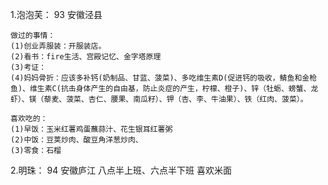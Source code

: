 1.泡泡芙：
    93 安徽泾县

    做过的事情： 
    (1)创业弄服装：开服装店。
    (2)看书：fire生活、宫殿记忆、金字塔原理
    (3)考证：
    (4)妈妈骨折：应该多补钙(奶制品、甘蓝、菠菜)、多吃维生素D(促进钙的吸收，鲭鱼和金枪鱼)、维生素C(抗击身体产生的自由基，防止炎症的产生，柠檬、橙子)、锌（牡蛎、螃蟹、龙虾）、镁（藜麦、菠菜、杏仁、腰果、南瓜籽）、钾（杏、李、牛油果）、铁（红肉、菠菜）。
    
    喜欢吃的：
    (1)早饭：玉米红薯鸡蛋蘸蒜汁、花生银耳红薯粥
    (2)中饭：豆荚炒肉、酸豆角洋葱炒肉、
    (3)零食：石榴


2.明珠：
    94 安徽庐江
    八点半上班、六点半下班
    喜欢米面